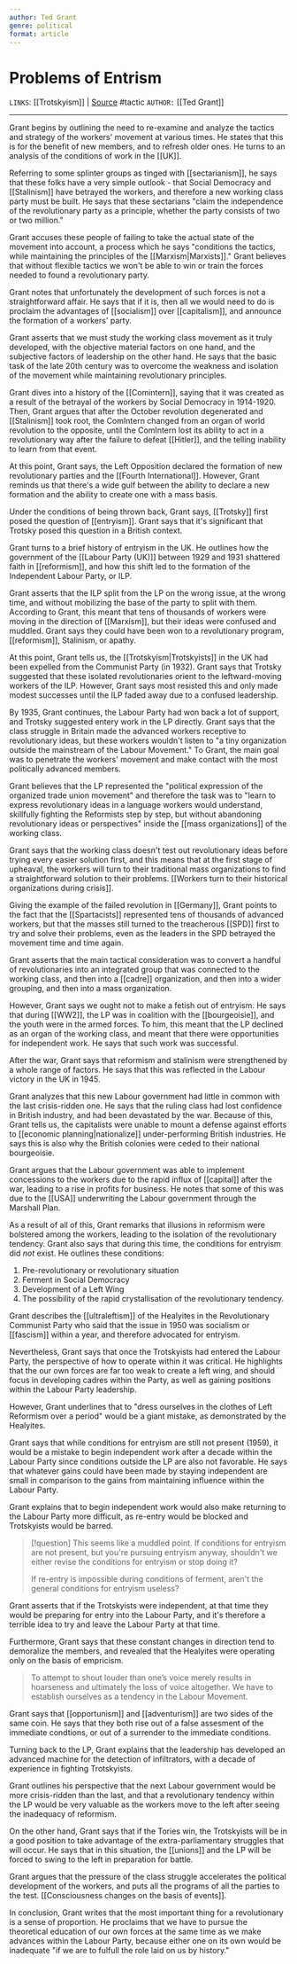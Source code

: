 ```yaml
---
author: Ted Grant
genre: political
format: article
---
```

# Problems of Entrism
`LINKS`: [[Trotskyism]] | [Source](https://www.marxists.org/archive/grant/1959/03/entrism.htm)
#tactic 
`AUTHOR:` [[Ted Grant]]

---
 Grant begins by outlining the need to re-examine and analyze the tactics and strategy of the workers' movement at various times. He states that this is for the benefit of new members, and to refresh older ones. He turns to an analysis of the conditions of work in the [[UK]]. 

Referring to some splinter groups as tinged with [[sectarianism]], he says that these folks have a very simple outlook - that Social Democracy and [[Stalinism]] have betrayed the workers, and therefore a new working class party must be built. He says that these sectarians "claim the independence of the revolutionary party as a principle, whether the party consists of two or two million."

Grant accuses these people of failing to take the actual state of the movement into account, a process which he says "conditions the tactics, while maintaining the principles of the [[Marxism|Marxists]]." Grant believes that without flexible tactics we won't be able to win or train the forces needed to found a revolutionary party.

Grant notes that unfortunately the development of such forces is not a straightforward affair. He says that if it is, then all we would need to do is proclaim the advantages of [[socialism]] over [[capitalism]], and announce the formation of a workers' party.

Grant asserts that we must study the working class movement as it truly developed, with the objective material factors on one hand, and the subjective factors of leadership on the other hand. He says that the basic task of the late 20th century was to overcome the weakness and isolation of the movement while maintaining revolutionary principles. 

Grant dives into a history of the [[Comintern]], saying that it was created as a result of the betrayal of the workers by Social Democracy in 1914-1920. Then, Grant argues that after the October revolution degenerated and [[Stalinism]] took root, the ComIntern changed from an organ of world revolution to the opposite, until the ComIntern lost its ability to act in a revolutionary way after the failure to defeat [[Hitler]], and the telling inability to learn from that event.

At this point, Grant says, the Left Opposition declared the formation of new revolutionary parties and the [[Fourth International]]. However, Grant reminds us that there's a wide gulf between the ability to declare a new formation and the ability to create one with a mass basis. 

Under the conditions of being thrown back, Grant says, [[Trotsky]] first posed the question of [[entryism]]. Grant says that it's significant that Trotsky posed this question in a British context.

Grant turns to a brief history of entryism in the UK. He outlines how the government of the [[Labour Party (UK)]] between 1929 and 1931 shattered faith in [[reformism]], and how this shift led to the formation of the Independent Labour Party, or ILP. 

Grant asserts that the ILP split from the LP on the wrong issue, at the wrong time, and without mobilizing the base of the party to split with them. According to Grant, this meant that tens of thousands of workers were moving in the direction of [[Marxism]], but their ideas were confused and muddled. Grant says they could have been won to a revolutionary program, [[reformism]], Stalinism, or apathy.

At this point, Grant tells us, the [[Trotskyism|Trotskyists]] in the UK had been expelled from the Communist Party (in 1932). Grant says that Trotsky suggested that these isolated revolutionaries orient to the leftward-moving workers of the ILP. However, Grant says most resisted this and only made modest successes until the ILP faded away due to a confused leadership.

By 1935, Grant continues, the Labour Party had won back a lot of support, and Trotsky suggested entery work in the LP directly. Grant says that the class struggle in Britain made the advanced workers receptive to revolutionary ideas, but these workers wouldn't listen to "a tiny organization outside the mainstream of the Labour Movement." To Grant, the main goal was to penetrate the workers' movement and make contact with the most politically advanced members. 

Grant believes that the LP represented the "political expression of the organized trade union movement" and therefore the task was to "learn to express revolutionary ideas in a language workers would understand, skillfully fighting the Reformists step by step, but without abandoning revolutionary ideas or perspectives" inside the [[mass organizations]] of the working class. 

Grant says that the working class doesn't test out revolutionary ideas before trying every easier solution first, and this means that at the first stage of upheaval, the workers will turn to their traditional mass organizations to find a straightforward solution to their problems. [[Workers turn to their historical organizations during crisis]]. 

Giving the example of the failed revolution in [[Germany]], Grant points to the fact that the [[Spartacists]] represented tens of thousands of advanced workers, but that the masses still turned to the treacherous [[SPD]] first to try and solve their problems, even as the leaders in the SPD betrayed the movement time and time again.

Grant asserts that the main tactical consideration was to convert a handful of revolutionaries into an integrated group that was connected to the working class, and then into a [[cadre]] organization, and then into a wider grouping, and then into a mass organization. 

However, Grant says we ought not to make a fetish out of entryism. He says that during [[WW2]], the LP was in coalition with the [[bourgeoisie]], and the youth were in the armed forces. To him, this meant that the LP declined as an organ of the working class, and meant that there were opportunities for independent work. He says that such work was successful.

After the war, Grant says that reformism and stalinism were strengthened by a whole range of factors. He says that this was reflected in the Labour victory in the UK in 1945.

Grant analyzes that this new Labour government had little in common with the last crisis-ridden one. He says that the ruling class had lost confidence in British industry, and had been devastated by the war. Because of this, Grant tells us, the capitalists were unable to mount a defense against efforts to [[economic planning|nationalize]] under-performing British industries. He says this is also why the British colonies were ceded to their national bourgeoisie. 

Grant argues that the Labour government was able to implement concessions to the workers due to the rapid influx of [[capital]] after the war, leading to a rise in profits for business. He notes that some of this was due to the [[USA]] underwriting the Labour government through the Marshall Plan. 

As a result of all of this, Grant remarks that illusions in reformism were bolstered among the workers, leading to the isolation of the revolutionary tendency. Grant also says that during this time, the conditions for entryism did *not* exist. He outlines these conditions:

1. Pre-revolutionary or revolutionary situation
2. Ferment in Social Democracy
3. Development of a Left Wing
4. The possibility of the rapid crystallisation of the revolutionary tendency. 

Grant describes the [[ultraleftism]] of the Healyites in the Revolutionary Communist Party who said that the issue in 1950 was socialism or [[fascism]] within a year, and therefore advocated for entryism. 

Nevertheless, Grant says that once the Trotskyists had entered the Labour Party, the perspective of how to operate within it was critical. He highlights that the our own forces are far too weak to create a left wing, and should focus in developing cadres within the Party, as well as gaining positions within the Labour Party leadership. 

However, Grant underlines that to "dress ourselves in the clothes of Left Reformism over a period" would be a giant mistake, as demonstrated by the Healyites. 

Grant says that while conditions for entryism are still not present (1959), it would be a mistake to begin independent work after a decade within the Labour Party since conditions outside the LP are also not favorable. He says that whatever gains could have been made by staying independent are small in comparison to the gains from maintaining influence within the Labour Party. 

Grant explains that to begin independent work would also make returning to the Labour Party more difficult, as re-entry would be blocked and Trotskyists would be barred. 

> [!question]
> This seems like a muddled point. If conditions for entryism are not present, but you're pursuing entryism anyway, shouldn't we either revise the conditions for entryism or stop doing it?
> 
> If re-entry is impossible during conditions of ferment, aren't the general conditions for entryism useless?

Grant asserts that if the Trotskyists were independent, at that time they would be preparing for entry into the Labour Party, and it's therefore a terrible idea to try and leave the Labour Party at that time. 

Furthermore, Grant says that these constant changes in direction tend to demoralize the members, and revealed that the Healyites were operating only on the basis of empricism. 

> To attempt to shout louder than one’s voice merely results in hoarseness and ultimately the loss of voice altogether. We have to establish ourselves as a tendency in the Labour Movement.

Grant says that [[opportunism]] and [[adventurism]] are two sides of the same coin. He says that they both rise out of a false assesment of the immediate condtions, or out of a surrender to the immediate conditions. 

Turning back to the LP, Grant explains that the leadership has developed an advanced machine for the detection of infiltrators, with a decade of experience in fighting Trotskyists. 

Grant outlines his perspective that the next Labour government would be more crisis-ridden than the last, and that a revolutionary tendency within the LP would be very valuable as the workers move to the left after seeing the inadequacy of reformism. 

On the other hand, Grant says that if the Tories win, the Trotskyists will be in a good position to take advantage of the extra-parliamentary struggles that will occur. He says that in this situation, the [[unions]] and the LP will be forced to swing to the left in preparation for battle. 

Grant argues that the pressure of the class struggle accelerates the political development of the workers, and puts all the programs of all the parties to the test. [[Consciousness changes on the basis of events]]. 

In conclusion, Grant writes that the most important thing for a revolutionary is a sense of proportion. He proclaims that we have to pursue the theoretical education of our own forces at the same time as we make advances within the Labour Party, because either one on its own would be inadequate "if we are to fulfull the role laid on us by history."